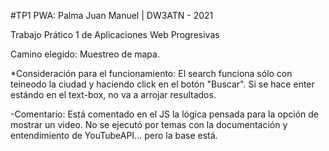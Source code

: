 #TP1 PWA: Palma Juan Manuel | DW3ATN - 2021

Trabajo Prático 1 de Aplicaciones Web Progresivas

Camino elegido: Muestreo de mapa.

*Consideración para el funcionamiento: El search funciona sólo con teineodo la ciudad y haciendo click en el botón "Buscar". Si se hace enter estándo en el text-box, no va a arrojar resultados.

-Comentario: Está comentado en el JS la lógica pensada para la opción de mostrar un video. No se ejecutó por temas con la documentación y entendimiento de YouTubeAPI... pero la base está.
